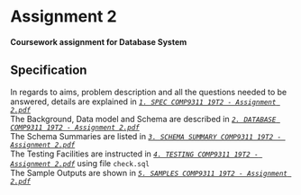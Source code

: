 # Assignment 2
#### Coursework assignment for Database System
## Specification
In regards to aims, problem description and all the questions needed to be answered, details are explained in [*`1. SPEC COMP9311 19T2 - Assignment 2.pdf`*](https://github.com/melmarsezio/Database-Systems/blob/master/Assignment%202/1.%20SPEC%20COMP9311%2019T2%20-%20Assignment%202.pdf)  
The Background, Data model and Schema are described in [*`2. DATABASE COMP9311 19T2 - Assignment 2.pdf`*](https://github.com/melmarsezio/Database-Systems/blob/master/Assignment%202/2.%20DATABASE%20COMP9311%2019T2%20-%20Assignment%202.pdf)  
The Schema Summaries are listed in [*`3. SCHEMA SUMMARY COMP9311 19T2 - Assignment 2.pdf`*](https://github.com/melmarsezio/Database-Systems/blob/master/Assignment%202/3.%20SCHEMA%20SUMMARY%20COMP9311%2019T2%20-%20Assignment%202.pdf)  
The Testing Facilities are instructed in [*`4. TESTING COMP9311 19T2 - Assignment 2.pdf`*](https://github.com/melmarsezio/Database-Systems/blob/master/Assignment%202/4.%20TESTING%20COMP9311%2019T2%20-%20Assignment%202.pdf) using file `check.sql`  
The Sample Outputs are shown in [*`5. SAMPLES COMP9311 19T2 - Assignment 2.pdf`*](https://github.com/melmarsezio/Database-Systems/blob/master/Assignment%202/5.%20SAMPLES%20COMP9311%2019T2%20-%20Assignment%202.pdf)
